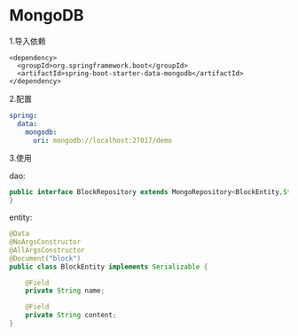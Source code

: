 # MongoDB

1.导入依赖

```
<dependency>
  <groupId>org.springframework.boot</groupId>
  <artifactId>spring-boot-starter-data-mongodb</artifactId>
</dependency>
```



2.配置

```yaml
spring:
  data:
    mongodb:
      uri: mongodb://localhost:27017/demo
```



3.使用

dao:

```java
public interface BlockRepository extends MongoRepository<BlockEntity,String> {
}
```

entity:

```java
@Data
@NoArgsConstructor
@AllArgsConstructor
@Document("block")
public class BlockEntity implements Serializable {

    @Field
    private String name;

    @Field
    private String content;
}
```

